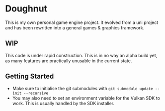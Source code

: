 # Doughnut

This is my own personal game engine project. It evolved from a uni project and has been rewritten into a general games & graphics framework.

## WIP

This code is under rapid construction. This is in no way an alpha build yet, as many features are practically unusable in the current state.

## Getting Started

- Make sure to initialise the git submodules with `git submodule update --init --recursive`
- You may also need to set an environment variable for the Vulkan SDK to work. This is usually handled by the SDK installer.
